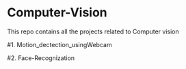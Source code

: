 # Computer-Vision
This repo contains all the projects related to Computer vision 


#1. Motion_dectection_usingWebcam












#2. Face-Recognization





